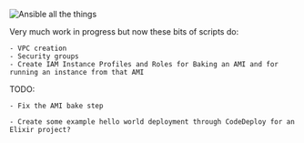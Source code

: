 
![Ansible all the things](http://cdn.meme.am/instances/500x/56738879.jpg)

Very much work in progress but now these bits of scripts do:

	- VPC creation
	- Security groups
	- Create IAM Instance Profiles and Roles for Baking an AMI and for running an instance from that AMI

TODO:

	- Fix the AMI bake step

	- Create some example hello world deployment through CodeDeploy for an Elixir project?

	
